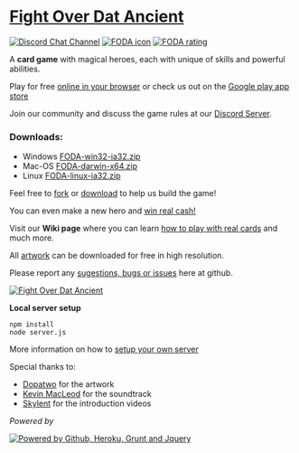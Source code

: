 # [Fight Over Dat Ancient][1]

[![Discord Chat Channel](https://foda-app.herokuapp.com/client/img/discord.png)][2]
  [![FODA icon](https://foda-app.herokuapp.com/client/img/campaign/ico_rosh.png)][1]  [![FODA rating](https://foda-app.herokuapp.com/client/img/ratingsymbol_e10.png)][9]


A **card game** with magical heroes, each with unique of skills and powerful abilities.

Play for free [online in your browser][1] or check us out on the [Google play app store][11]

Join our community and discuss the game rules at our [Discord Server][2]. 

### Downloads:

 - Windows [FODA-win32-ia32.zip](https://www.dropbox.com/s/kabww6pleqm7a1j/FODA-win32-ia32.zip?dl=0)
 - Mac-OS [FODA-darwin-x64.zip](https://www.dropbox.com/s/b8k8yic4pykhtvy/FODA-darwin-x64.zip?dl=0)
 - Linux [FODA-linux-ia32.zip](https://www.dropbox.com/s/nzn21x1x20kbv2m/FODA-linux-ia32.zip?dl=0)

Feel free to [fork][3] or [download][4] to help us build the game!

You can even make a new hero and [win real cash!][6]

Visit our **Wiki page** where you can learn [how to play with real cards][7] and much more.

All [artwork][5] can be downloaded for free in high resolution. 

Please report any [sugestions, bugs or issues][8] here at github.

[![Fight Over Dat Ancient](https://foda-app.herokuapp.com/client/img/banner.jpg)][1]

**Local server setup**

    npm install
    node server.js

More information on how to [setup your own server][10]

Special thanks to:

 - [Dopatwo](https://www.youtube.com/user/dopatwo) for the artwork 
 - [Kevin MacLeod](https://www.youtube.com/user/kmmusic) for the soundtrack
 - [Skylent](https://www.youtube.com/dotacardchannel) for the introduction videos

*Powered by*

[![Powered by Github, Heroku, Grunt and Jquery](https://foda-app.herokuapp.com/client/img/poweredby-banner.jpg)][1]

[1]: https://foda-app.herokuapp.com/

[2]: https://discord.gg/a4TwjAR

[3]: https://github.com/rafaelcastrocouto/foda/fork

[4]: https://github.com/rafaelcastrocouto/foda/archive/master.zip

[5]: https://github.com/rafaelcastrocouto/dotacard

[6]: https://github.com/rafaelcastrocouto/dotacard/wiki/How-to-develop-a-new-hero

[7]: https://github.com/rafaelcastrocouto/dotacard/wiki

[8]: https://github.com/rafaelcastrocouto/foda/issues/new

[9]: http://www.esrb.org/ratings/ratings_guide.aspx#rating_categories

[10]: https://github.com/rafaelcastrocouto/dotacard/wiki/How-to-setup-a-local-server

[11]: https://play.google.com/store/apps/details?id=fodaapp.herokuapp.com.foda
